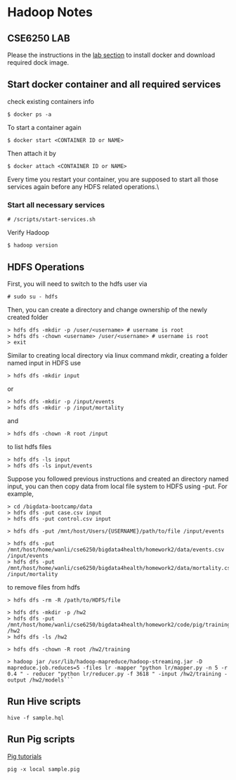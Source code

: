 # Hadoop Notes

## CSE6250 LAB
Please the instructions in the [lab section](http://www.sunlab.org/teaching/cse6250/fall2019/env/) to install docker and download required dock image. 

## Start docker container and all required services
check existing containers info
```
$ docker ps -a
```
To start a container again
```
$ docker start <CONTAINER ID or NAME>
```
Then attach it by
```
$ docker attach <CONTAINER ID or NAME>
```
Every time you restart your container, you are supposed to start all those services again before any HDFS related operations.\
### Start all necessary services
```
# /scripts/start-services.sh
```
Verify Hadoop
```
$ hadoop version
```


## HDFS Operations
First, you will need to switch to the hdfs user via
```
# sudo su - hdfs
```
Then, you can create a directory and change ownership of the newly created folder
```
> hdfs dfs -mkdir -p /user/<username> # username is root
> hdfs dfs -chown <username> /user/<username> # username is root
> exit
```
Similar to creating local directory via linux command mkdir, creating a folder named input in HDFS use
```
> hdfs dfs -mkdir input
```
or
```
> hdfs dfs -mkdir -p /input/events
> hdfs dfs -mkdir -p /input/mortality
```
and
```
> hdfs dfs -chown -R root /input
```
to list hdfs files
```
> hdfs dfs -ls input
> hdfs dfs -ls input/events
```


Suppose you followed previous instructions and created an directory named input, you can then copy data from local file system to HDFS using -put. For example,
```
> cd /bigdata-bootcamp/data
> hdfs dfs -put case.csv input
> hdfs dfs -put control.csv input
```
```
> hdfs dfs -put /mnt/host/Users/{USERNAME}/path/to/file /input/events
```
```
> hdfs dfs -put /mnt/host/home/wanli/cse6250/bigdata4health/homework2/data/events.csv /input/events
> hdfs dfs -put /mnt/host/home/wanli/cse6250/bigdata4health/homework2/data/mortality.csv /input/mortality
```
to remove files from hdfs
```
> hdfs dfs -rm -R /path/to/HDFS/file
```


```
> hdfs dfs -mkdir -p /hw2
> hdfs dfs -put /mnt/host/home/wanli/cse6250/bigdata4health/homework2/code/pig/training/ /hw2
> hdfs dfs -ls /hw2
```
```
> hdfs dfs -chown -R root /hw2/training
```
 ```
 > hadoop jar /usr/lib/hadoop-mapreduce/hadoop-streaming.jar -D mapreduce.job.reduces=5 -files lr -mapper "python lr/mapper.py -n 5 -r 0.4 " - reducer "python lr/reducer.py -f 3618 " -input /hw2/training -output /hw2/models```
 ```


## Run Hive scripts
```
hive -f sample.hql
```
## Run Pig scripts
[Pig tutorials](https://www.tutorialspoint.com/apache_pig/index.htm)
```
pig -x local sample.pig
```
